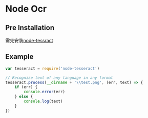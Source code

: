 # Node Ocr

## Pre Installation
需先安裝[node-tessract](https://github.com/desmondmorris/node-tesseract)

## Example

```javascript
var tesseract = require('node-tesseract')

// Recognize text of any language in any format
tesseract.process(__dirname + '\\test.png', (err, text) => {
    if (err) {
        console.error(err)
    } else {
        console.log(text)
    }
})
```
